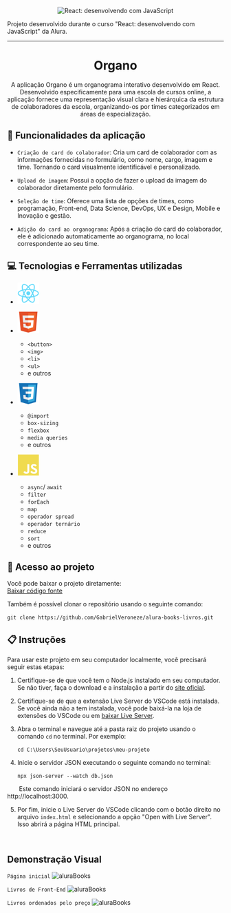 <p align="center"> <img src="https://imgur.com/4b57aFn.png" alt="React: desenvolvendo com JavaScript"> </p>
<p>Projeto desenvolvido durante o curso "React: desenvolvendo com JavaScript" da Alura.</p>

<hr>

<h1 align="center">Organo</h1>
<p align="center">A aplicação Organo é um organograma interativo desenvolvido em React. Desenvolvido especificamente para uma escola de cursos online, a aplicação fornece uma representação visual clara e hierárquica da estrutura de colaboradores da escola, organizando-os por times categorizados em áreas de especialização.</p>

## :hammer: Funcionalidades da aplicação

- `Criação de card do colaborador`: Cria um card de colaborador com as informações fornecidas no formulário, como nome, cargo, imagem e time. Tornando o card visualmente identificável e personalizado.

- `Upload de imagem`: Possui a opção de fazer o upload da imagem do colaborador diretamente pelo formulário.

- `Seleção de time`: Oferece uma lista de opções de times, como programação, Front-end, Data Science, DevOps, UX e Design, Mobile e Inovação e gestão.

- `Adição do card ao organograma`: Após a criação do card do colaborador, ele é adicionado automaticamente ao organograma, no local correspondente ao seu time.

## :computer: Tecnologias e Ferramentas utilizadas


- <img height="50px" src="https://raw.githubusercontent.com/devicons/devicon/master/icons/react/react-original.svg"><br>



- <img height="50px" src="https://raw.githubusercontent.com/devicons/devicon/master/icons/html5/html5-original.svg"><br>
    - `<button>`
    - `<img>`
    - `<li>`
    - `<ul>`
    - e outros

- <img height="50px" src="https://raw.githubusercontent.com/devicons/devicon/master/icons/css3/css3-original.svg"><br>
    - `@import`
    - `box-sizing`
    - `flexbox`
    - `media queries`
    - e outros

- <img height="50px" src="https://raw.githubusercontent.com/devicons/devicon/master/icons/javascript/javascript-plain.svg"><br>
    - `async`/ `await`
    - `filter`
    - `forEach`
    - `map`
    - `operador spread`
    - `operador ternário`
    - `reduce`
    - `sort`
    - e outros

## :open_file_folder: Acesso ao projeto
Você pode baixar o projeto diretamente:  
[Baixar código fonte](https://github.com/GabrielVeroneze/alura-books-livros/archive/refs/heads/main.zip)

Também é possível clonar o repositório usando o seguinte comando:
```
git clone https://github.com/GabrielVeroneze/alura-books-livros.git
```

## :clipboard: Instruções
Para usar este projeto em seu computador localmente, você precisará seguir estas etapas:

1. Certifique-se de que você tem o Node.js instalado em seu computador. Se não tiver, faça o download e a instalação a partir do [site oficial](https://nodejs.org/).

2. Certifique-se de que a extensão Live Server do VSCode está instalada. Se você ainda não a tem instalada, você pode baixá-la na loja de extensões do VSCode ou em [baixar Live Server](https://marketplace.visualstudio.com/items?itemName=ritwickdey.LiveServer).

3. Abra o terminal e navegue até a pasta raiz do projeto usando o comando `cd` no terminal. Por exemplo:
   ```
   cd C:\Users\SeuUsuario\projetos\meu-projeto
   ```
4. Inicie o servidor JSON executando o seguinte comando no terminal:
   ```
   npx json-server --watch db.json
   ```
&nbsp; &nbsp; &nbsp; &nbsp;Este comando iniciará o servidor JSON no endereço http://localhost:3000.

5. Por fim, inicie o Live Server do VSCode clicando com o botão direito no arquivo `index.html` e selecionando a opção "Open with Live Server". Isso abrirá a página HTML principal.
<br>

## Demonstração Visual
`Página inicial`
![aluraBooks](https://imgur.com/pSkyaNE.png)

`Livros de Front-End`
![aluraBooks](https://imgur.com/S2dQ6OR.png)

`Livros ordenados pelo preço`
![aluraBooks](https://imgur.com/b8dQfHe.png)
